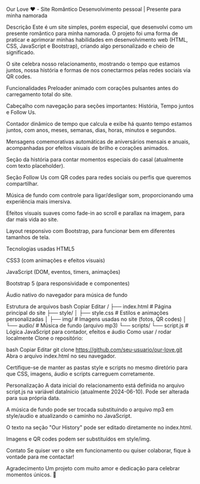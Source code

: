 Our Love ❤️ - Site Romântico
Desenvolvimento pessoal | Presente para minha namorada

Descrição
Este é um site simples, porém especial, que desenvolvi como um presente romântico para minha namorada. O projeto foi uma forma de praticar e aprimorar minhas habilidades em desenvolvimento web (HTML, CSS, JavaScript e Bootstrap), criando algo personalizado e cheio de significado.

O site celebra nosso relacionamento, mostrando o tempo que estamos juntos, nossa história e formas de nos conectarmos pelas redes sociais via QR codes.

Funcionalidades
Preloader animado com corações pulsantes antes do carregamento total do site.

Cabeçalho com navegação para seções importantes: História, Tempo juntos e Follow Us.

Contador dinâmico de tempo que calcula e exibe há quanto tempo estamos juntos, com anos, meses, semanas, dias, horas, minutos e segundos.

Mensagens comemorativas automáticas de aniversários mensais e anuais, acompanhadas por efeitos visuais de brilho e corações animados.

Seção da história para contar momentos especiais do casal (atualmente com texto placeholder).

Seção Follow Us com QR codes para redes sociais ou perfis que queremos compartilhar.

Música de fundo com controle para ligar/desligar som, proporcionando uma experiência mais imersiva.

Efeitos visuais suaves como fade-in ao scroll e parallax na imagem, para dar mais vida ao site.

Layout responsivo com Bootstrap, para funcionar bem em diferentes tamanhos de tela.

Tecnologias usadas
HTML5

CSS3 (com animações e efeitos visuais)

JavaScript (DOM, eventos, timers, animações)

Bootstrap 5 (para responsividade e componentes)

Áudio nativo do navegador para música de fundo

Estrutura de arquivos
bash
Copiar
Editar
/
├── index.html          # Página principal do site
├── style/
│   ├── style.css       # Estilos e animações personalizadas
│   ├── img/            # Imagens usadas no site (fotos, QR codes)
│   └── audio/          # Música de fundo (arquivo mp3)
└── scripts/
    └── script.js       # Lógica JavaScript para contador, efeitos e áudio
Como usar / rodar localmente
Clone o repositório:

bash
Copiar
Editar
git clone https://github.com/seu-usuario/our-love.git
Abra o arquivo index.html no seu navegador.

Certifique-se de manter as pastas style e scripts no mesmo diretório para que CSS, imagens, áudio e scripts carreguem corretamente.

Personalização
A data inicial do relacionamento está definida no arquivo script.js na variável dataInicio (atualmente 2024-06-10). Pode ser alterada para sua própria data.

A música de fundo pode ser trocada substituindo o arquivo mp3 em style/audio e atualizando o caminho no JavaScript.

O texto na seção "Our History" pode ser editado diretamente no index.html.

Imagens e QR codes podem ser substituídos em style/img.

Contato
Se quiser ver o site em funcionamento ou quiser colaborar, fique à vontade para me contactar!

Agradecimento
Um projeto com muito amor e dedicação para celebrar momentos únicos. 💖
